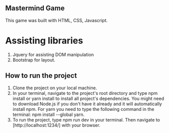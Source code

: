 ## Mastermind Game

This game was built with HTML, CSS, Javascript.

# Assisting libraries

1. Jquery for assisting DOM manipulation
2. Bootstrap for layout.

## How to run the project

1. Clone the project on your local machine.
2. In your terminal, navigate to the project's root directory and type npm install or yarn install to install all project's dependencies. You might need to download Node.js if you don't have it already and it will automatically install npm. For yarn you need to type the following command in the terminal: npm install --global yarn.
3. To run the project, type npm run dev in your terminal. Then navigate to [http://localhost:1234/] with your browser.
